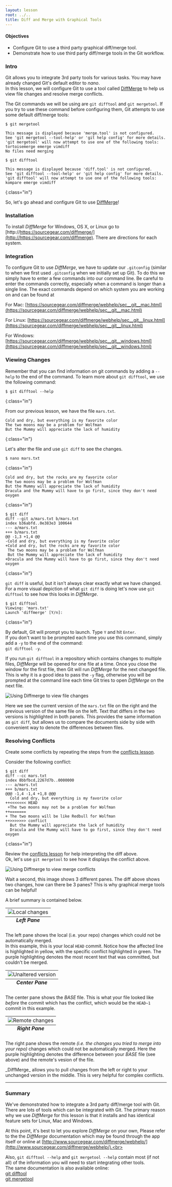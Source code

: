 ```yaml
---
layout: lesson
root: ../..
title: Diff and Merge with Graphical Tools
---
```

<div class="objectives" markdown="1">

#### Objectives
*   Configure Git to use a third party graphical diff/merge tool.
*   Demonstrate how to use third party diff/merge tools in the Git workflow.

</div>

### Intro

Git allows you to integrate 3rd party tools for various tasks. You may have already changed Git's default editor to _nano_.<br>
In this lesson, we will configure Git to use a tool called <a href="https://sourcegear.com/diffmerge/">DiffMerge</a> to help us 
view file changes and resolve merge conflicts.

The Git commands we will be using are `git difftool` and `git mergetool`. 
If you try to use these command before configuring them, Git attempts to use some default diff/merge tools:

~~~
$ git mergetool

This message is displayed because 'merge.tool' is not configured.
See 'git mergetool --tool-help' or 'git help config' for more details.
'git mergetool' will now attempt to use one of the following tools:
tortoisemerge emerge vimdiff
No files need merging

$ git difftool

This message is displayed because 'diff.tool' is not configured.
See 'git difftool --tool-help' or 'git help config' for more details.
'git difftool' will now attempt to use one of the following tools:
kompare emerge vimdiff
~~~
{:class="in"}

So, let's go ahead and configure Git to use [DiffMerge](https://sourcegear.com/diffmerge/)!

### Installation
To install _DiffMerge_ for Windows, OS X, or Linux go to [http://https://sourcegear.com/diffmerge/](http://https://sourcegear.com/diffmerge). There are directions for each system.  

### Integration

To configure Git to use _DiffMerge_, we have to update our `.gitconfig` (similar to when we first used `.gitconfig` when we initially set up Git). 
To do this we simply have to enter a few commands into our command line. Be careful to enter the commands correctly, especially when a command is longer than a single line. 
The exact commands depend on which system you are working on and can be found at 

For Mac: [https://sourcegear.com/diffmerge/webhelp/sec__git__mac.html](https://sourcegear.com/diffmerge/webhelp/sec__git__mac.html)

For Linux: [https://sourcegear.com/diffmerge/webhelp/sec__git__linux.html](https://sourcegear.com/diffmerge/webhelp/sec__git__linux.html)

For Windows: [https://sourcegear.com/diffmerge/webhelp/sec__git__windows.html](https://sourcegear.com/diffmerge/webhelp/sec__git__windows.html)

### Viewing Changes

Remember that you can find information on git commands by adding a `--help` to the end of the command. 
To learn more about `git difftool`, we use the following command:

~~~
$ git difftool --help
~~~
{:class="in"}

From our previous lesson, we have the file `mars.txt`.

~~~
Cold and dry, but everything is my favorite color
The two moons may be a problem for Wolfman
But the Mummy will appreciate the lack of humidity
~~~
{:class="in"}

Let's alter the file and use `git diff` to see the changes.

~~~
$ nano mars.txt
~~~
{:class="in"}

~~~
Cold and dry, but the rocks are my favorite color
The two moons may be a problem for Wolfman
But the Mummy will appreciate the lack of humidity
Dracula and the Mummy will have to go first, since they don't need oxygen
~~~
{:class="in"}

~~~
$ git diff
diff --git a/mars.txt b/mars.txt
index b36abfd..0e383e3 100644
--- a/mars.txt
+++ b/mars.txt
@@ -1,3 +1,4 @@
-Cold and dry, but everything is my favorite color
+Cold and dry, but the rocks are my favorite color
 The two moons may be a problem for Wolfman
 But the Mummy will appreciate the lack of humidity
+Dracula and the Mummy will have to go first, since they don't need oxygen
~~~
{:class="in"}

`git diff` is useful, but it isn't always clear exactly what we have changed. For a more visual depiction of what `git diff` is doing let's now use `git difftool` to see how this looks in _DiffMerge_.

~~~
$ git difftool
Viewing: 'mars.txt'
Launch 'diffmerge' [Y/n]:
~~~
{:class="in"}

By default, Git will prompt you to launch. Type `Y` and hit `Enter`. <br>
If you don't want to be prompted each time you use this command, simply add a `-y` to the end of the command: <br>
`git difftool -y`.<br> 

If you run `git difftool` in a repository which contains changes to multiple files, _DiffMerge_ will be
opened for one file at a time. Once you close the window for the first file, then Git will run
_DiffMerge_ for the next changed file.<br>
This is why it is a good idea to pass the `-y` flag, otherwise you will be prompted at the command line each time
Git tries to open _DiffMerge_ on the next file.<br>

<img src="img/git-difftool.png" alt="Using Diffmerge to view file changes" />
<br>

Here we see the current version of the `mars.txt` file on the right and the previous version of the same file on the left. Text that differs in the two versions is highlighted in both panels. This provides the same information as `git diff`, but allows us to compare the documents side by side with convenient way to denote the differences between files. 




### Resolving Conflicts
Create some conflicts by repeating the steps from the [conflicts lesson](03-conflict.html).

Consider the following conflict:

~~~
$ git diff
diff --cc mars.txt
index 8bbfbcd,2267d7b..0000000
--- a/mars.txt
+++ b/mars.txt
@@@ -1,4 -1,4 +1,8 @@@
  Cold and dry, but everything is my favorite color
++<<<<<<< HEAD
 +The two moons may not be a problem for Wolfman
++=======
+ The two moons will be like Redbull for Wolfman
++>>>>>>> conflict
  But the Mummy will appreciate the lack of humidity
  Dracula and the Mummy will have to go first, since they don't need oxygen
~~~
{:class="in"}

Review the [conflicts lesson](03-conflict.html) for help interpreting the diff above.<br>
Ok, let's use `git mergetool` to see how it displays the conflict above.<br>

<img src="img/git-mergetool.png" alt="Using Diffmerge to view merge conflicts" />

Wait a second, this image shows 3 different panes. The diff above shows two changes, how can there
be 3 panes?
This is why graphical merge tools can be helpful!<br>

A brief summary is contained below.
<br>

<table>
<caption align="bottom"><b><i>Left Pane</i></b></caption>
<tr><td>
<img src="img/git-mergetool-local.png" alt="Local changes" />
</td></tr>
</table>

The left pane shows the local (i.e. your repo) changes which could not be automatically merged.<br>
In this example, this is your local `HEAD` commit.
Notice how the affected line is highlighted in yellow, with the specific conflict highlighted in green. The purple highlighting denotes the most recent text that was committed, but couldn't be merged.  

<table>
<caption align="bottom"><b><i>Center Pane</i></b></caption>
<tr><td>
<img src="img/git-mergetool-base.png" alt="Unaltered version" />
</td></tr>
</table>

The center pane shows the _BASE_ file. This is what your file looked like _*before*_ the commit which has the conflict,
which would be the `HEAD~1` commit in this example. 

<table>
<caption align="bottom"><b><i>Right Pane</i></b></caption>
<tr><td>
<img src="img/git-mergetool-remote.png" alt="Remote changes" />
</td></tr>
</table>

The right pane shows the remote _(i.e. the changes you tried to merge into your repo)_ changes which could not be
automatically merged. Here the purple highlighting denotes the difference between your _BASE_ file (see above) and the remote's vesion of the file. 
<p/>
_DiffMerge_ allows you to pull changes from the left or right to your unchanged version in the middle. 
This is very helpful for complex conflicts.

----

### Summary
We've demonstrated how to integrate a 3rd party diff/merge tool with Git. There are lots of tools which can be 
integrated with Git. The primary reason why we use _DiffMerge_ for this lesson is that it installs and has identical
feature sets for Linux, Mac and Windows.

At this point, it's best to let you explore _DiffMerge_ on your own,
Please refer to the the _DiffMerge_ documentation which may be found through the app itself or online at 
[http://www.sourcegear.com/diffmerge/webhelp/](http://www.sourcegear.com/diffmerge/webhelp/).<br>

Also, `git difftool --help` and `git mergetool --help` contain most (if not all) of the information you will need
to start integrating other tools.<br> 
The same documentation is also available online:<br>
[git difftool](http://git-scm.com/docs/git-difftool)<br>
[git mergetool](http://git-scm.com/docs/git-mergetool)

